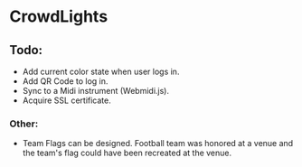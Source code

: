 # CrowdLights
## Todo:

- Add current color state when user logs in.
- Add QR Code to log in.
- Sync to a Midi instrument (Webmidi.js).
- Acquire SSL certificate. 


### Other:

- Team Flags can be designed.  Football team was honored at a venue and the team's flag could have been recreated at the venue.